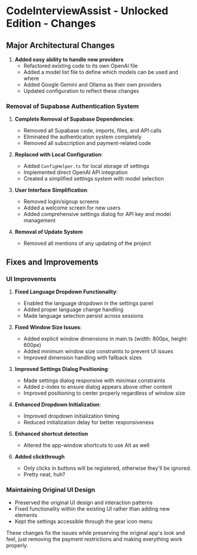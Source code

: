 # CodeInterviewAssist - Unlocked Edition - Changes

## Major Architectural Changes

1. **Added easy ability to handle new providers**
   - Refactored existing code to its own OpenAI file
   - Added a model list file to define which models can be used and where
   - Added Google Gemini and Ollama as their own providers
   - Updated configuration to reflect these changes

### Removal of Supabase Authentication System

1. **Complete Removal of Supabase Dependencies**:

   - Removed all Supabase code, imports, files, and API calls
   - Eliminated the authentication system completely
   - Removed all subscription and payment-related code

2. **Replaced with Local Configuration**:

   - Added `ConfigHelper.ts` for local storage of settings
   - Implemented direct OpenAI API integration
   - Created a simplified settings system with model selection

3. **User Interface Simplification**:

   - Removed login/signup screens
   - Added a welcome screen for new users
   - Added comprehensive settings dialog for API key and model management

4. **Removal of Update System**
   - Removed all mentions of any updating of the project

## Fixes and Improvements

### UI Improvements

1. **Fixed Language Dropdown Functionality**:

   - Enabled the language dropdown in the settings panel
   - Added proper language change handling
   - Made language selection persist across sessions

2. **Fixed Window Size Issues**:

   - Added explicit window dimensions in main.ts (width: 800px, height: 600px)
   - Added minimum window size constraints to prevent UI issues
   - Improved dimension handling with fallback sizes

3. **Improved Settings Dialog Positioning**:

   - Made settings dialog responsive with min/max constraints
   - Added z-index to ensure dialog appears above other content
   - Improved positioning to center properly regardless of window size

4. **Enhanced Dropdown Initialization**:

   - Improved dropdown initialization timing
   - Reduced initialization delay for better responsiveness

5. **Enhanced shortcut detection**

   - Altered the app-window shortcuts to use Alt as well

6. **Added clickthrough**
   - Only clicks in buttons will be registered, otherwise they'll be ignored.
   - Pretty neat, huh?

### Maintaining Original UI Design

- Preserved the original UI design and interaction patterns
- Fixed functionality within the existing UI rather than adding new elements
- Kept the settings accessible through the gear icon menu

These changes fix the issues while preserving the original app's look and feel, just removing the payment restrictions and making everything work properly.
